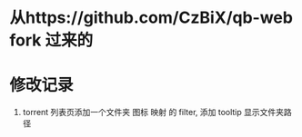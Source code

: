 # 从https://github.com/CzBiX/qb-web fork 过来的
# 修改记录
1. torrent 列表页添加一个文件夹 图标 映射 的 filter, 添加 tooltip 显示文件夹路径